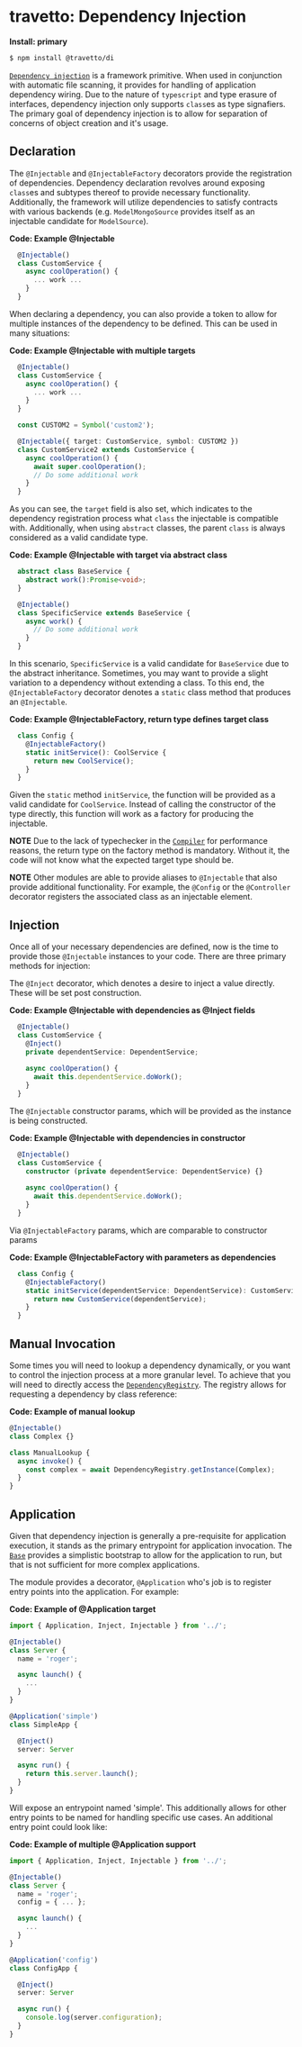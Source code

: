 travetto: Dependency Injection  
===

**Install: primary**
```bash
$ npm install @travetto/di
```

[`Dependency injection`](https://en.wikipedia.org/wiki/Dependency_injection) is a framework primitive.  When used in conjunction with automatic file scanning, it provides for handling of application dependency wiring. Due to the nature of `typescript` and type erasure of interfaces, dependency injection only supports `class`es as type signafiers. The primary goal of dependency injection is to allow for separation of concerns of object creation and it's usage. 

## Declaration
The `@Injectable` and `@InjectableFactory` decorators provide the registration of dependencies.   Dependency declaration revolves around exposing `class`es and subtypes thereof to provide necessary functionality.  Additionally, the framework will utilize dependencies to satisfy contracts with various backends (e.g. `ModelMongoSource` provides itself as an injectable candidate for `ModelSource`).  

**Code: Example @Injectable**
```typescript
  @Injectable()
  class CustomService {
    async coolOperation() {
      ... work ...
    }
  }
```

When declaring a dependency, you can also provide a token to allow for multiple instances of the dependency to be defined.  This can be used in many situations:

**Code: Example @Injectable with multiple targets**
```typescript
  @Injectable()
  class CustomService {
    async coolOperation() {
      ... work ...
    }
  }

  const CUSTOM2 = Symbol('custom2');

  @Injectable({ target: CustomService, symbol: CUSTOM2 })
  class CustomService2 extends CustomService {
    async coolOperation() {
      await super.coolOperation();
      // Do some additional work
    }
  }
```

As you can see, the `target` field is also set, which indicates to the dependency registration process what `class` the injectable is compatible with.  Additionally, when using `abstract` classes, the parent `class` is always considered as a valid candidate type.

**Code: Example @Injectable with target via abstract class**
```typescript
  abstract class BaseService {
    abstract work():Promise<void>;
  }

  @Injectable()
  class SpecificService extends BaseService {
    async work() {
      // Do some additional work
    }
  }
```

In this scenario, `SpecificService` is a valid candidate for `BaseService` due to the abstract inheritance. Sometimes, you may want to provide a slight variation to  a dependency without extending a class.  To this end, the `@InjectableFactory` decorator denotes a `static` class method that produces an `@Injectable`. 

**Code: Example @InjectableFactory, return type defines target class**
```typescript
  class Config {
    @InjectableFactory()
    static initService(): CoolService {
      return new CoolService();
    }
  }
```

Given the `static` method `initService`, the function will be provided as a valid candidate for `CoolService`.  Instead of calling the constructor of the type directly, this function will work as a factory for producing the injectable. 

**NOTE** Due to the lack of typechecker in the [`Compiler`](https://github.com/travetto/travetto/tree/master/module/compiler) for performance reasons, the return type on the factory method is mandatory.  Without it, the code will not know what the expected target type should be.

**NOTE** Other modules are able to provide aliases to `@Injectable` that also provide additional functionality.  For example, the `@Config` or the `@Controller` decorator registers the associated class as an injectable element.

## Injection

Once all of your necessary dependencies are defined, now is the time to provide those `@Injectable` instances to your code.  There are three primary methods for injection:

The `@Inject` decorator, which denotes a desire to inject a value directly.  These will be set post construction.

**Code: Example @Injectable with dependencies as @Inject fields**
```typescript
  @Injectable()
  class CustomService {
    @Inject()
    private dependentService: DependentService;
    
    async coolOperation() {
      await this.dependentService.doWork();
    }
  }
```

The `@Injectable` constructor params, which will be provided as the instance is being constructed.

**Code: Example @Injectable with dependencies in constructor**
```typescript
  @Injectable()
  class CustomService {
    constructor (private dependentService: DependentService) {}
    
    async coolOperation() {
      await this.dependentService.doWork();
    }
  }
```

Via `@InjectableFactory` params, which are comparable to constructor params

**Code: Example @InjectableFactory with parameters as dependencies**
```typescript
  class Config {
    @InjectableFactory()
    static initService(dependentService: DependentService): CustomService {
      return new CustomService(dependentService);
    }
  }
```

## Manual Invocation
Some times you will need to lookup a dependency dynamically, or you want to control the injection process at a more granular level. To achieve that you will need to directly access the [`DependencyRegistry`](./src/service/registry.ts). The registry allows for requesting a dependency by class reference:

**Code: Example of manual lookup**
```typescript
@Injectable()
class Complex {}

class ManualLookup {
  async invoke() {
    const complex = await DependencyRegistry.getInstance(Complex);
  }
}
```

## Application
Given that dependency injection is generally a pre-requisite for application execution, it stands as the primary entrypoint for application invocation.  The [`Base`](https://github.com/travetto/travetto/tree/master/module/base) provides a simplistic bootstrap to allow for the application to run, but that is not sufficient for more complex applications.

The module provides a decorator, `@Application` who's job is to register entry points into the application.  For example:

**Code: Example of @Application target**
```typescript
import { Application, Inject, Injectable } from '../';

@Injectable()
class Server {
  name = 'roger';

  async launch() {
    ...
  }
}

@Application('simple')
class SimpleApp {

  @Inject()
  server: Server

  async run() {
    return this.server.launch();
  }
}
```

Will expose an entrypoint named 'simple'.  This additionally allows for other entry points to be named for handling specific use cases.  An additional entry point could look like:

**Code: Example of multiple @Application support**
```typescript
import { Application, Inject, Injectable } from '../';

@Injectable()
class Server {
  name = 'roger';
  config = { ... };

  async launch() {
    ...
  }
}

@Application('config')
class ConfigApp {

  @Inject()
  server: Server

  async run() {
    console.log(server.configuration);
  }
}
```
